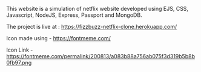This website is a simulation of netflix website developed using EJS, CSS, Javascript, NodeJS, Express, Passport and MongoDB.

The project is live at : https://fizzbuzz-netflix-clone.herokuapp.com/

Icon made using - https://fontmeme.com/

Icon Link - https://fontmeme.com/permalink/200813/a083b88a756ab075f3d319b5b8b0fb97.png


